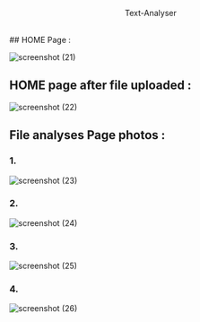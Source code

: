 <p align="center" width ="100" height ="100">
  Text-Analyser
</p>
<br/>
## HOME Page : 

![screenshot (21)](https://github.com/anshul-devloper/Text-Analyser/assets/89250504/74481f99-1a4b-42eb-9263-36eac24a9325)

## HOME page after file uploaded :

![screenshot (22)](https://github.com/anshul-devloper/Text-Analyser/assets/89250504/f52d33dc-4e9f-4c7b-8fc4-201b43ebdda4)

## File analyses Page photos :
### 1.
![screenshot (23)](https://github.com/anshul-devloper/Text-Analyser/assets/89250504/fa361409-759f-4bb2-bdd0-76984b2bd8a1)
### 2.
![screenshot (24)](https://github.com/anshul-devloper/Text-Analyser/assets/89250504/55560e93-db32-4b75-bbb2-9af05949104c)
### 3.
![screenshot (25)](https://github.com/anshul-devloper/Text-Analyser/assets/89250504/bef7566c-c195-4a4c-acee-2d0f5f26bdf2)
### 4.
![screenshot (26)](https://github.com/anshul-devloper/Text-Analyser/assets/89250504/f221f0c6-fa93-4d3a-b075-9e42f56d1712)
